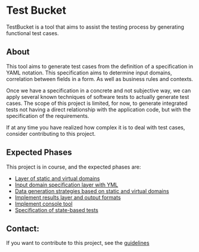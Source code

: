 Test Bucket
===========
TestBucket is a tool that aims to assist the testing process by generating functional test cases.

About
---------------
This tool aims to generate test cases from the definition of a specification in YAML notation.
This specification aims to determine input domains, correlation between fields in a form.
As well as business rules and contexts.

Once we have a specification in a concrete and not subjective way, we can apply several known techniques of
software tests to actually generate test cases. The scope of this project is limited, for now, to generate integrated
tests not having a direct relationship with the application code, but with the specification of the requirements.

If at any time you have realized how complex it is to deal with test cases, consider contributing to this project.

Expected Phases
---------------
This project is in course, and the expected phases are:

- [Layer of static and virtual domains][0]
- [Input domain specification layer with YML][1]
- [Data generation strategies based on static and virtual domains][2]
- [Implement results layer and output formats][3]
- [Implement console tool][4]
- [Specification of state-based tests][5]

Contact:
-------
If you want to contribute to this project, see the [guidelines][6]

[0]: https://github.com/rodrigoio/testbucket/issues/16
[1]: https://github.com/rodrigoio/testbucket/issues/17
[2]: https://github.com/rodrigoio/testbucket/issues/18
[3]: https://github.com/rodrigoio/testbucket/issues/19
[4]: https://github.com/rodrigoio/testbucket/issues/20
[5]: https://github.com/rodrigoio/testbucket/issues/21
[6]: https://github.com/rodrigoio/testbucket/blob/master/CONTRIBUTING.md